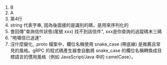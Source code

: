 1. B
2. A
3. 第4行
4. string 代表字串, 因為後面接的是識別的碼，是用來序列化的
5. 會回傳"查詢信件狀態(尾號 xxx) 找不到該信件", xxx是你查詢的追蹤碼末三碼
6. "咆嘯信已送達"
7. 沒什麼變化, .proto 檔案中，欄位名稱使用 snake_case (帶底線) 是推薦且常見的風格。gRPC 的程式碼產生器會自動將 snake_case 的欄位名稱轉換成目標語言的慣用風格（例如 JavaScript/Java 中的 camelCase）。